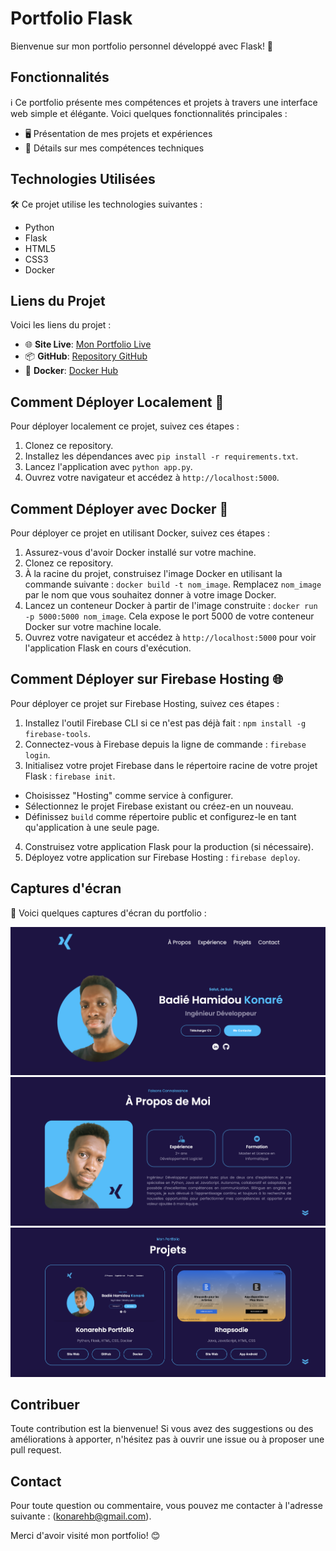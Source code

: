 # Portfolio Flask

Bienvenue sur mon portfolio personnel développé avec Flask! 🌟

## Fonctionnalités

ℹ️ Ce portfolio présente mes compétences et projets à travers une interface web simple et élégante. Voici quelques fonctionnalités principales :

- 🖥️ Présentation de mes projets et expériences
- 📄 Détails sur mes compétences techniques

## Technologies Utilisées

🛠️ Ce projet utilise les technologies suivantes :

- Python
- Flask
- HTML5
- CSS3
- Docker

## Liens du Projet

Voici les liens du projet :

- 🌐 **Site Live**: [Mon Portfolio Live](https://konarehb-portfolio.web.app)
- 📦 **GitHub**: [Repository GitHub](https://github.com/konarehb/flask-portfolio)
- 🐳 **Docker**: [Docker Hub](https://hub.docker.com/r/konarehb/flask-portfolio)

## Comment Déployer Localement 🚀

Pour déployer localement ce projet, suivez ces étapes :

1. Clonez ce repository.
2. Installez les dépendances avec `pip install -r requirements.txt`.
3. Lancez l'application avec `python app.py`.
4. Ouvrez votre navigateur et accédez à `http://localhost:5000`.

## Comment Déployer avec Docker 🐳

Pour déployer ce projet en utilisant Docker, suivez ces étapes :

1. Assurez-vous d'avoir Docker installé sur votre machine.
2. Clonez ce repository.
3. À la racine du projet, construisez l'image Docker en utilisant la commande suivante : `docker build -t nom_image`. Remplacez `nom_image` par le nom que vous souhaitez donner à votre image Docker.
4. Lancez un conteneur Docker à partir de l'image construite : `docker run -p 5000:5000 nom_image`. Cela expose le port 5000 de votre conteneur Docker sur votre machine locale.
5. Ouvrez votre navigateur et accédez à `http://localhost:5000` pour voir l'application Flask en cours d'exécution.

## Comment Déployer sur Firebase Hosting 🌐

Pour déployer ce projet sur Firebase Hosting, suivez ces étapes :

1. Installez l'outil Firebase CLI si ce n'est pas déjà fait : `npm install -g firebase-tools`.
2. Connectez-vous à Firebase depuis la ligne de commande : `firebase login`.
3. Initialisez votre projet Firebase dans le répertoire racine de votre projet Flask : `firebase init`.
- Choisissez "Hosting" comme service à configurer.
- Sélectionnez le projet Firebase existant ou créez-en un nouveau.
- Définissez `build` comme répertoire public et configurez-le en tant qu'application à une seule page.
4. Construisez votre application Flask pour la production (si nécessaire).
5. Déployez votre application sur Firebase Hosting : `firebase deploy`.

## Captures d'écran

📸 Voici quelques captures d'écran du portfolio :

![Capture d'écran 1](static/assets/screenshot1.png)
![Capture d'écran 2](static/assets/screenshot2.png)
![Capture d'écran 2](static/assets/screenshot3.png)

## Contribuer

Toute contribution est la bienvenue! Si vous avez des suggestions ou des améliorations à apporter, n'hésitez pas à ouvrir une issue ou à proposer une pull request.

## Contact

Pour toute question ou commentaire, vous pouvez me contacter à l'adresse suivante : (konarehb@gmail.com).

Merci d'avoir visité mon portfolio! 😊